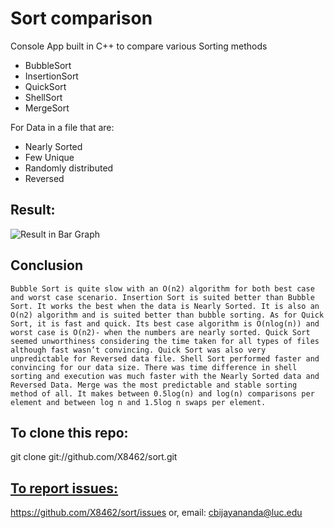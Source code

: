 Sort comparison 
===============

  Console App built in C++ to compare various Sorting methods

  * BubbleSort
  * InsertionSort
  * QuickSort
  * ShellSort
  * MergeSort

For Data in a file that are:

  * Nearly Sorted
  * Few Unique
  * Randomly distributed
  * Reversed




Result:
--------



![Result in Bar Graph](https://raw.github.com/X8462/sort/master/Sorting/Bar%20Graph.png)



Conclusion
---------
    Bubble Sort is quite slow with an O(n2) algorithm for both best case and worst case scenario. Insertion Sort is suited better than Bubble Sort. It works the best when the data is Nearly Sorted. It is also an O(n2) algorithm and is suited better than bubble sorting. As for Quick Sort, it is fast and quick. Its best case algorithm is O(nlog(n)) and worst case is O(n2)- when the numbers are nearly sorted. Quick Sort seemed unworthiness considering the time taken for all types of files although fast wasn’t convincing. Quick Sort was also very unpredictable for Reversed data file. Shell Sort performed faster and convincing for our data size. There was time difference in shell sorting and execution was much faster with the Nearly Sorted data and Reversed Data. Merge was the most predictable and stable sorting method of all. It makes between 0.5log(n) and log(n) comparisons per element and between log n and 1.5log n swaps per element.
    
    
To clone this repo:
----------
  git clone git://github.com/X8462/sort.git
  
  
[To report issues:](https://github.com/X8462/sort/issues)
----------------
  https://github.com/X8462/sort/issues
  or,
  email: cbijayananda@luc.edu
